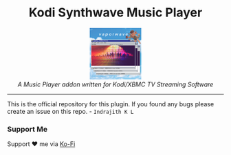 <h1 align="center"> Kodi Synthwave Music Player</h1>
<p align="center">
  <img src="plugin.retrowave.indrajith/resources/icon.png" alt="lul-bot-logo" width="120px" height="120px"/>
  <br>
  <i>A Music Player addon written for Kodi/XBMC TV Streaming Software</i>
  <br>
</p>
<hr>

This is the official repository for this plugin. If you found any bugs please create an issue on this repo. - ```Indrajith K L```

### Support Me
Support ♥ me via [Ko-Fi][ko-fi]

[ko-fi]: https://ko-fi.com/indrajith
